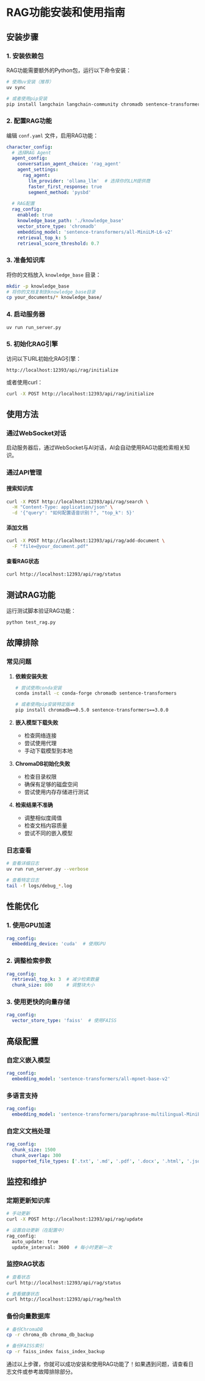 # RAG功能安装和使用指南

## 安装步骤

### 1. 安装依赖包

RAG功能需要额外的Python包，运行以下命令安装：

```bash
# 使用uv安装（推荐）
uv sync

# 或者使用pip安装
pip install langchain langchain-community chromadb sentence-transformers faiss-cpu tiktoken
```

### 2. 配置RAG功能

编辑 `conf.yaml` 文件，启用RAG功能：

```yaml
character_config:
  # 选择RAG Agent
  agent_config:
    conversation_agent_choice: 'rag_agent'
    agent_settings:
      rag_agent:
        llm_provider: 'ollama_llm'  # 选择你的LLM提供商
        faster_first_response: true
        segment_method: 'pysbd'
  
  # RAG配置
  rag_config:
    enabled: true
    knowledge_base_path: './knowledge_base'
    vector_store_type: 'chromadb'
    embedding_model: 'sentence-transformers/all-MiniLM-L6-v2'
    retrieval_top_k: 5
    retrieval_score_threshold: 0.7
```

### 3. 准备知识库

将你的文档放入 `knowledge_base` 目录：

```bash
mkdir -p knowledge_base
# 将你的文档复制到knowledge_base目录
cp your_documents/* knowledge_base/
```

### 4. 启动服务器

```bash
uv run run_server.py
```

### 5. 初始化RAG引擎

访问以下URL初始化RAG引擎：

```
http://localhost:12393/api/rag/initialize
```

或者使用curl：

```bash
curl -X POST http://localhost:12393/api/rag/initialize
```

## 使用方法

### 通过WebSocket对话

启动服务器后，通过WebSocket与AI对话，AI会自动使用RAG功能检索相关知识。

### 通过API管理

#### 搜索知识库

```bash
curl -X POST http://localhost:12393/api/rag/search \
  -H "Content-Type: application/json" \
  -d '{"query": "如何配置语音识别？", "top_k": 5}'
```

#### 添加文档

```bash
curl -X POST http://localhost:12393/api/rag/add-document \
  -F "file=@your_document.pdf"
```

#### 查看RAG状态

```bash
curl http://localhost:12393/api/rag/status
```

## 测试RAG功能

运行测试脚本验证RAG功能：

```bash
python test_rag.py
```

## 故障排除

### 常见问题

1. **依赖安装失败**
   ```bash
   # 尝试使用conda安装
   conda install -c conda-forge chromadb sentence-transformers
   
   # 或者使用pip安装特定版本
   pip install chromadb==0.5.0 sentence-transformers==3.0.0
   ```

2. **嵌入模型下载失败**
   - 检查网络连接
   - 尝试使用代理
   - 手动下载模型到本地

3. **ChromaDB初始化失败**
   - 检查目录权限
   - 确保有足够的磁盘空间
   - 尝试使用内存存储进行测试

4. **检索结果不准确**
   - 调整相似度阈值
   - 检查文档内容质量
   - 尝试不同的嵌入模型

### 日志查看

```bash
# 查看详细日志
uv run run_server.py --verbose

# 查看特定日志
tail -f logs/debug_*.log
```

## 性能优化

### 1. 使用GPU加速

```yaml
rag_config:
  embedding_device: 'cuda'  # 使用GPU
```

### 2. 调整检索参数

```yaml
rag_config:
  retrieval_top_k: 3  # 减少检索数量
  chunk_size: 800     # 调整块大小
```

### 3. 使用更快的向量存储

```yaml
rag_config:
  vector_store_type: 'faiss'  # 使用FAISS
```

## 高级配置

### 自定义嵌入模型

```yaml
rag_config:
  embedding_model: 'sentence-transformers/all-mpnet-base-v2'
```

### 多语言支持

```yaml
rag_config:
  embedding_model: 'sentence-transformers/paraphrase-multilingual-MiniLM-L12-v2'
```

### 自定义文档处理

```yaml
rag_config:
  chunk_size: 1500
  chunk_overlap: 300
  supported_file_types: ['.txt', '.md', '.pdf', '.docx', '.html', '.json']
```

## 监控和维护

### 定期更新知识库

```bash
# 手动更新
curl -X POST http://localhost:12393/api/rag/update

# 设置自动更新（在配置中）
rag_config:
  auto_update: true
  update_interval: 3600  # 每小时更新一次
```

### 监控RAG状态

```bash
# 查看状态
curl http://localhost:12393/api/rag/status

# 查看健康状态
curl http://localhost:12393/api/rag/health
```

### 备份向量数据库

```bash
# 备份ChromaDB
cp -r chroma_db chroma_db_backup

# 备份FAISS索引
cp -r faiss_index faiss_index_backup
```

通过以上步骤，你就可以成功安装和使用RAG功能了！如果遇到问题，请查看日志文件或参考故障排除部分。
